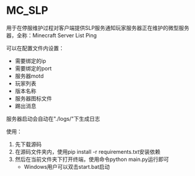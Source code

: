 # MC_SLP
用于在停服维护过程对客户端提供SLP服务通知玩家服务器正在维护的微型服务器，全称：Minecraft Server List Ping

可以在配置文件内设置：
- 需要绑定的ip
- 需要绑定的port
- 服务器motd
- 玩家列表
- 版本名称
- 服务器图标文件
- 踢出消息

服务器启动会自动在"./logs/"下生成日志

使用：
1. 先下载源码
2. 在源码文件夹内，使用pip install -r requirements.txt安装依赖
3. 然后在当前文件夹下打开终端，使用命令python main.py运行即可
    - Windows用户可以双击start.bat启动
